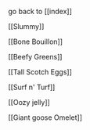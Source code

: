 go back to [[index]]

[[Slummy]]

[[Bone Bouillon]]

[[Beefy Greens]]

[[Tall Scotch Eggs]]

[[Surf n' Turf]]

[[Oozy jelly]]

[[Giant goose Omelet]]


